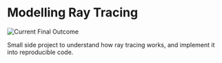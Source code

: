 # Modelling Ray Tracing

![Current Final Outcome](https://github.com/kickthevidit/modelling-ray-tracing/blob/basic/docs/sample_img.png?raw=true)

Small side project to understand how ray tracing works, and implement it into reproducible code.